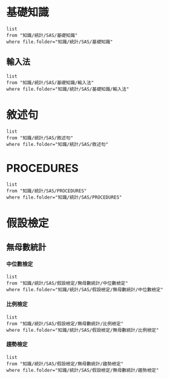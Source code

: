 # 基礎知識
``` dataview
list
from "知識/統計/SAS/基礎知識"
where file.folder="知識/統計/SAS/基礎知識"
```
## 輸入法
```dataview
list
from "知識/統計/SAS/基礎知識/輸入法"
where file.folder="知識/統計/SAS/基礎知識/輸入法"
```
# 敘述句
```dataview
list
from "知識/統計/SAS/敘述句"
where file.folder="知識/統計/SAS/敘述句"
```
# PROCEDURES
```dataview
list
from "知識/統計/SAS/PROCEDURES"
where file.folder="知識/統計/SAS/PROCEDURES"
```

# 假設檢定
## 無母數統計
#### 中位數檢定
```dataview
list
from "知識/統計/SAS/假設檢定/無母數統計/中位數檢定"
where file.folder="知識/統計/SAS/假設檢定/無母數統計/中位數檢定"
```
#### 比例檢定
```dataview
list
from "知識/統計/SAS/假設檢定/無母數統計/比例檢定"
where file.folder="知識/統計/SAS/假設檢定/無母數統計/比例檢定"
```
#### 趨勢檢定
```dataview
list
from "知識/統計/SAS/假設檢定/無母數統計/趨勢檢定"
where file.folder="知識/統計/SAS/假設檢定/無母數統計/趨勢檢定"
```
